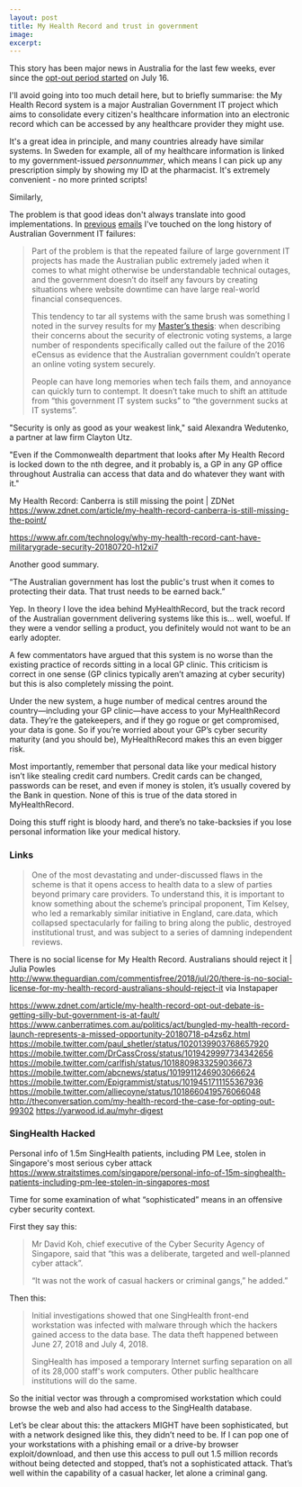 ```yaml
---
layout: post
title: My Health Record and trust in government
image: 
excerpt: 
---
```


This story has been major news in Australia for the last few weeks, ever since the [opt-out period started](https://www.computerworld.com.au/article/643821/my-health-record-opt-out-window-opens/) on July 16.

I'll avoid going into too much detail here, but to briefly summarise: the My Health Record system is a major Australian Government IT project which aims to consolidate every citizen's healthcare information into an electronic record which can be accessed by any healthcare provider they might use.

It's a great idea in principle, and many countries already have similar systems. In Sweden for example, all of my healthcare information is linked to my government-issued *personnummer*, which means I can pick up any prescription simply by showing my ID at the pharmacist. It's extremely convenient - no more printed scripts! 

Similarly, 

The problem is that good ideas don't always translate into good implementations. In [previous](/Email-update-Australian-Digital-Government-Report-and-myGovID/) [emails](/Email-update-CentrelinkFail-and-IBM-wins-billion-dollar-contract/) I've touched on the long history of Australian Government IT failures:

>Part of the problem is that the repeated failure of large government IT projects has made the Australian public extremely jaded when it comes to what might otherwise be understandable technical outages, and the government doesn’t do itself any favours by creating situations where website downtime can have large real-world financial consequences.
>
>This tendency to tar all systems with the same brush was something I noted in the survey results for my [Master’s thesis](/docs/Thesis-Final.pdf): when describing their concerns about the security of electronic voting systems, a large number of respondents specifically called out the failure of the 2016 eCensus as evidence that the Australian government couldn’t operate an online voting system securely.
>
>People can have long memories when tech fails them, and annoyance can quickly turn to contempt. It doesn’t take much to shift an attitude from “this government IT system sucks” to “the government sucks at IT systems”.


"Security is only as good as your weakest link," said Alexandra Wedutenko, a partner at law firm Clayton Utz.

"Even if the Commonwealth department that looks after My Health Record is locked down to the nth degree, and it probably is, a GP in any GP office throughout Australia can access that data and do whatever they want with it."

My Health Record: Canberra is still missing the point | ZDNet
https://www.zdnet.com/article/my-health-record-canberra-is-still-missing-the-point/

https://www.afr.com/technology/why-my-health-record-cant-have-militarygrade-security-20180720-h12xi7

Another good summary.

“The Australian government has lost the public's trust when it comes to protecting their data. That trust needs to be earned back.”

Yep. In theory I love the idea behind MyHealthRecord, but the track record of the Australian government delivering systems like this is... well, woeful. If they were a vendor selling a product, you definitely would not want to be an early adopter.

A few commentators have argued that this system is no worse than the existing practice of records sitting in a local GP clinic. This criticism is correct in one sense (GP clinics typically aren’t amazing at cyber security) but this is also completely missing the point.

Under the new system, a huge number of medical centres around the country—including your GP clinic—have access to your MyHealthRecord data. They’re the gatekeepers, and if they go rogue or get compromised, your data is gone. So if you’re worried about your GP’s cyber security maturity (and you should be), MyHealthRecord makes this an even bigger risk.

Most importantly, remember that personal data like your medical history isn’t like stealing credit card numbers. Credit cards can be changed, passwords can be reset, and even if money is stolen, it’s usually covered by the Bank in question. None of this is true of the data stored in MyHealthRecord.

Doing this stuff right is bloody hard, and there’s no take-backsies if you lose personal information like your medical history.

### Links

>One of the most devastating and under-discussed flaws in the scheme is that it opens access to health data to a slew of parties beyond primary care providers. To understand this, it is important to know something about the scheme’s principal proponent, Tim Kelsey, who led a remarkably similar initiative in England, care.data, which collapsed spectacularly for failing to bring along the public, destroyed institutional trust, and was subject to a series of damning independent reviews.

There is no social license for My Health Record. Australians should reject it | Julia Powles
http://www.theguardian.com/commentisfree/2018/jul/20/there-is-no-social-license-for-my-health-record-australians-should-reject-it
via Instapaper

https://www.zdnet.com/article/my-health-record-opt-out-debate-is-getting-silly-but-government-is-at-fault/
https://www.canberratimes.com.au/politics/act/bungled-my-health-record-launch-represents-a-missed-opportunity-20180718-p4zs6z.html
https://mobile.twitter.com/paul_shetler/status/1020139903768657920
https://mobile.twitter.com/DrCassCross/status/1019429997734342656
https://mobile.twitter.com/carlfish/status/1018809833259036673
https://mobile.twitter.com/abcnews/status/1019911246903066624
https://mobile.twitter.com/Epigrammist/status/1019451711155367936
https://mobile.twitter.com/alliecoyne/status/1018660419576066048
http://theconversation.com/my-health-record-the-case-for-opting-out-99302
https://yarwood.id.au/myhr-digest

### SingHealth Hacked

Personal info of 1.5m SingHealth patients, including PM Lee, stolen in Singapore's most serious cyber attack
https://www.straitstimes.com/singapore/personal-info-of-15m-singhealth-patients-including-pm-lee-stolen-in-singapores-most

Time for some examination of what “sophisticated” means in an offensive cyber security context.

First they say this:

>Mr David Koh, chief executive of the Cyber Security Agency of Singapore, said that “this was a deliberate, targeted and well-planned cyber attack”.
>
> “It was not the work of casual hackers or criminal gangs,” he added.”

Then this:

>Initial investigations showed that one SingHealth front-end workstation was infected with malware through which the hackers gained access to the data base. The data theft happened between June 27, 2018 and July 4, 2018. 
>
>SingHealth has imposed a temporary Internet surfing separation on all of its 28,000 staff's work computers. Other public healthcare institutions will do the same.

So the initial vector was through a compromised workstation which could browse the web and also had access to the SingHealth database.

Let’s be clear about this: the attackers MIGHT have been sophisticated, but with a network designed like this, they didn’t need to be. If I can pop one of your workstations with a phishing email or a drive-by browser exploit/download, and then use this access to pull out 1.5 million records without being detected and stopped, that’s not a sophisticated attack. That’s well within the capability of a casual hacker, let alone a criminal gang.